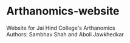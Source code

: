 # Arthanomics-website
Website for Jai Hind College's Arthanomics
<br>
Authors: Sambhav Shah and Aboli Jawkhedkar

